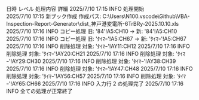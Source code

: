 日時	レベル	処理内容	詳細
2025/7/10 17:15	INFO	処理開始	
2025/7/10 17:15	新ブック作成	作成パス: C:\Users\N100\.vscode\Github\VBA-Inspection-Report-Generator\dist\_神戸港変電所-6TrBRy-2025.10.10.xls	
2025/7/10 17:16	INFO	コピー処理	旧: '84'!A5:CH10 -> 新: '84'!A5:CH10
2025/7/10 17:16	INFO	コピー処理	旧: 'ﾀｲﾏｰ'!A5:CH67 -> 新: 'ﾀｲﾏｰ'!A5:CH67
2025/7/10 17:16	INFO	削除処理	対象: 'ﾀｲﾏｰ'!AY11:CH12
2025/7/10 17:16	INFO	削除処理	対象: 'ﾀｲﾏｰ'!AY20:CH21
2025/7/10 17:16	INFO	削除処理	対象: 'ﾀｲﾏｰ'!AY29:CH30
2025/7/10 17:16	INFO	削除処理	対象: 'ﾀｲﾏｰ'!AY38:CH39
2025/7/10 17:16	INFO	削除処理	対象: 'ﾀｲﾏｰ'!AY47:CH48
2025/7/10 17:16	INFO	削除処理	対象: 'ﾀｲﾏｰ'!AY56:CH57
2025/7/10 17:16	INFO	削除処理	対象: 'ﾀｲﾏｰ'!AY65:CH66
2025/7/10 17:16	INFO	入力行 2 の処理完了	
2025/7/10 17:16	INFO	全ての処理が正常終了	

